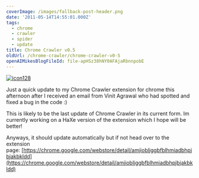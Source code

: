 ```yaml
---
coverImage: /images/fallback-post-header.png
date: '2011-05-14T14:55:01.000Z'
tags:
  - chrome
  - crawler
  - spider
  - update
title: Chrome Crawler v0.5
oldUrl: /chrome-crawler/chrome-crawler-v0-5
openAIMikesBlogFileId: file-apHSz38hNY0AFAjaRbnnpobE
---
```


[![](/wp-content/uploads/2011/05/icon128.png "icon128")](/wp-content/uploads/2011/05/icon128.png)

Just a quick update to my Chrome Crawler extension for chrome this afternoon after I received an email from Vinit Agrawal who had spotted and fixed a bug in the code :)

<!-- more -->

This is likely to be the last update of Chrome Crawler in its current form. Im currently working on a HaXe version of the extension which I hope will be better!

Anyways, it should update automatically but if not head over to the extension page: [https://chrome.google.com/webstore/detail/amjiobljggbfblhmiadbhpjbjakbkldd](https://chrome.google.com/webstore/detail/amjiobljggbfblhmiadbhpjbjakbkldd)

